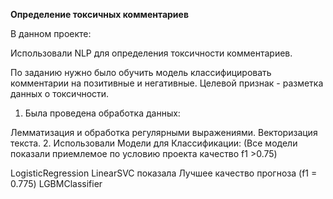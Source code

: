 **Определение токсичных комментариев**

В данном проекте:

Использовали NLP для определения токсичности комментариев.

По заданию нужно было обучить модель классифицировать комментарии на позитивные и негативные. Целевой признак - разметка данных о токсичности.

1. Была проведена обработка данных:

Лемматизация и обработка регулярными выражениями.
Векторизация текста.
2. Использовали Модели для Классификации: (Все модели показали приемлемое по условию проекта качество f1 >0.75)

LogisticRegression
LinearSVC показала Лучшее качество прогноза (f1 = 0.775)
LGBMClassifier

